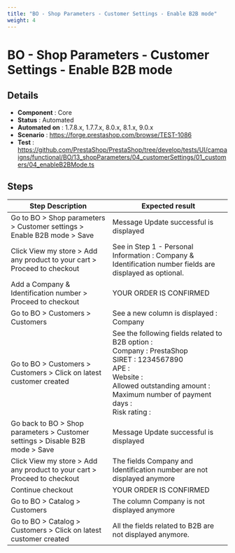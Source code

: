 ```yaml
---
title: "BO - Shop Parameters - Customer Settings - Enable B2B mode"
weight: 4
---
```


# BO - Shop Parameters - Customer Settings - Enable B2B mode
## Details
* **Component** : Core
* **Status** : Automated
* **Automated on** : 1.7.8.x, 1.7.7.x, 8.0.x, 8.1.x, 9.0.x
* **Scenario** : https://forge.prestashop.com/browse/TEST-1086
* **Test** : https://github.com/PrestaShop/PrestaShop/tree/develop/tests/UI/campaigns/functional/BO/13_shopParameters/04_customerSettings/01_customers/04_enableB2BMode.ts

## Steps
| Step Description | Expected result |
| ----- | ----- |
| Go to BO > Shop parameters > Customer settings > Enable B2B mode > Save | Message Update successful is displayed |
| Click View my store > Add any product to your cart > Proceed to checkout | See in Step 1 - Personal Information : Company & Identification number fields are displayed as optional. |
| Add a Company & Identification number > Proceed to checkout | YOUR ORDER IS CONFIRMED |
| Go to BO > Customers > Customers | See a new column is displayed : Company |
| Go to BO > Customers > Customers > Click on latest customer created | See the following fields related to B2B option :<br>Company : PrestaShop<br>SIRET : 1234567890<br>APE :<br>Website :<br>Allowed outstanding amount :<br>Maximum number of payment days :<br>Risk rating : |
| Go back to BO > Shop parameters > Customer settings > Disable B2B mode > Save | Message Update successful is displayed |
| Click View my store > Add any product to your cart > Proceed to checkout | The fields Company and Identification number are not displayed anymore |
| Continue checkout | YOUR ORDER IS CONFIRMED |
| Go to BO > Catalog > Customers | The column Company is not displayed anymore |
| Go to BO > Catalog > Customers > Click on latest customer created | All the fields related to B2B are not displayed anymore. |
